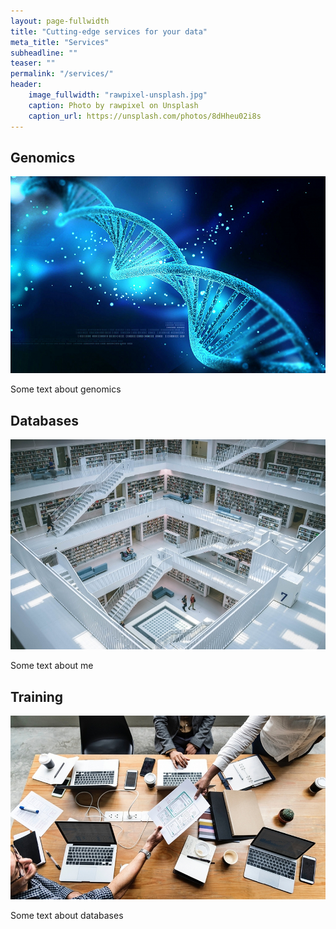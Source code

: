 ```yaml
---
layout: page-fullwidth
title: "Cutting-edge services for your data"
meta_title: "Services"
subheadline: ""
teaser: ""
permalink: "/services/"
header:
    image_fullwidth: "rawpixel-unsplash.jpg"
    caption: Photo by rawpixel on Unsplash
    caption_url: https://unsplash.com/photos/8dHheu02i8s
---
```

<div class="container">
	<div class="item">
		<h2>Genomics</h2>
		<img src="../images/DNA-small.jpg">
		<p>Some text about genomics</p>
	</div>
	<div class="item">
		<h2>Databases</h2>
		<img src="../images/gabriel-sollmann-704393-unsplash.jpg">
		<p>Some text about me</p>
	</div>	
	<div class="item">
		<h2>Training</h2>
		<img src="../images/training-small.jpg">
		<p>Some text about databases</p>
	</div>

</div>